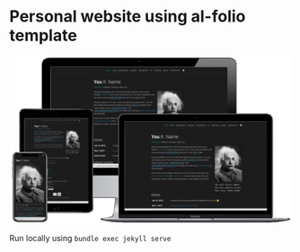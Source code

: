 # Personal website using al-folio template

[![Preview](readme_preview/al-folio-preview.png)](https://alshedivat.github.io/al-folio/)

Run locally using `bundle exec jekyll serve `

